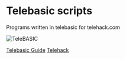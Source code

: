 # Telebasic scripts
Programs written in telebasic for telehack.com

![TeleBASIC](https://telehack.com/telebasic.svg)

[Telebasic Guide](https://telehack.com/basic.html)
[Telehack](https://telehack.com/)
